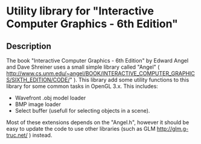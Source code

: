 Utility library for "Interactive Computer Graphics - 6th Edition"
====================================

## Description

The book "Interactive Computer Graphics - 6th Edition" by Edward Angel and Dave Shreiner uses a small simple library called "Angel" ( http://www.cs.unm.edu/~angel/BOOK/INTERACTIVE_COMPUTER_GRAPHICS/SIXTH_EDITION/CODE/" ). 
This library add some utility functions to this library for some common tasks in OpenGL 3.x. This includes:

 * Wavefront .obj model loader
 * BMP image loader
 * Select buffer (usefull for selecting objects in a scene).
 
Most of these extensions depends on the "Angel.h", however it should be easy to update the code to use other libraries (such as GLM http://glm.g-truc.net/ ) instead.
